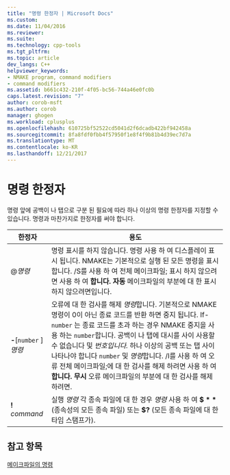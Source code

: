 ```yaml
---
title: "명령 한정자 | Microsoft Docs"
ms.custom: 
ms.date: 11/04/2016
ms.reviewer: 
ms.suite: 
ms.technology: cpp-tools
ms.tgt_pltfrm: 
ms.topic: article
dev_langs: C++
helpviewer_keywords:
- NMAKE program, command modifiers
- command modifiers
ms.assetid: b661c432-210f-4f05-bc56-744a46e0fc0b
caps.latest.revision: "7"
author: corob-msft
ms.author: corob
manager: ghogen
ms.workload: cplusplus
ms.openlocfilehash: 610725bf52522cd5041d2f6dcadb422bf942458a
ms.sourcegitcommit: 8fa8fdf0fbb4f57950f1e8f4f9b81b4d39ec7d7a
ms.translationtype: MT
ms.contentlocale: ko-KR
ms.lasthandoff: 12/21/2017
---
```

# <a name="command-modifiers"></a>명령 한정자
명령 앞에 공백이 나 탭으로 구분 된 필요에 따라 하나 이상의 명령 한정자를 지정할 수 있습니다. 명령과 마찬가지로 한정자를 써야 합니다.  
  
|한정자|용도|  
|--------------|-------------|  
|@*명령*|명령 표시를 하지 않습니다. 명령 사용 하 여 디스플레이 표시 됩니다. NMAKE는 기본적으로 실행 된 모든 명령을 표시합니다. /S를 사용 하 여 전체 메이크파일; 표시 하지 않으려면 사용 하 여 **합니다. 자동** 메이크파일의 부분에 대 한 표시 하지 않으려면입니다.|  
|**-**[`number` ]*명령*|오류에 대 한 검사를 해제 *명령*합니다. 기본적으로 NMAKE 명령이 0이 아닌 종료 코드를 반환 하면 중지 됩니다. If-`number` 는 종료 코드를 초과 하는 경우 NMAKE 중지을 사용 하는 `number`합니다. 공백이 나 탭에 대시를 사이 사용할 수 없습니다 및 *번호입니다.* 하나 이상의 공백 또는 탭 사이 나타나야 합니다 `number` 및 *명령*합니다. /I를 사용 하 여 오류 전체 메이크파일;에 대 한 검사를 해제 하려면 사용 하 여 **합니다. 무시** 오류 메이크파일의 부분에 대 한 검사를 해제 하려면.|  
|**!** *command*|실행 *명령* 각 종속 파일에 대 한 경우 *명령* 사용 하 여  **$ \* \***  (종속성의 모든 종속 파일) 또는 **$?** (모든 종속 파일에 대 한 타임 스탬프가).|  
  
## <a name="see-also"></a>참고 항목  
 [메이크파일의 명령](../build/commands-in-a-makefile.md)